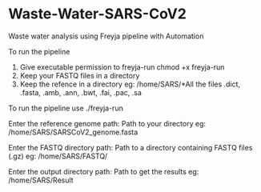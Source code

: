 # Waste-Water-SARS-CoV2
Waste water analysis using Freyja pipeline with Automation

To run the pipeline 
1. Give executable permission to freyja-run
   chmod +x freyja-run
2. Keep your FASTQ files in a directory
3. Keep the refence in a directory eg: /home/SARS/*All the files .dict, .fasta, .amb, .ann, .bwt, .fai, .pac, .sa

To run the pipeline use ./freyja-run

Enter the reference genome path: Path to your directory eg: /home/SARS/SARSCoV2_genome.fasta 

Enter the FASTQ directory path: Path to a directory containing FASTQ files (.gz) eg: /home/SARS/FASTQ/

Enter the output directory path: Path to get the results eg: /home/SARS/Result
